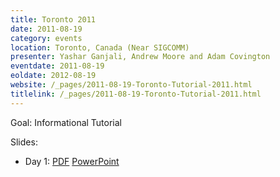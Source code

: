 ```yaml
---
title: Toronto 2011
date: 2011-08-19
category: events
location: Toronto, Canada (Near SIGCOMM)
presenter: Yashar Ganjali, Andrew Moore and Adam Covington
eventdate: 2011-08-19
eoldate: 2012-08-19
website: /_pages/2011-08-19-Toronto-Tutorial-2011.html
titlelink: /_pages/2011-08-19-Toronto-Tutorial-2011.html
---
```


Goal: Informational Tutorial

Slides:
- Day 1: [PDF](https://docs.google.com/open?id=0B4EuVzA5UdPRMjVOMG5xbEJKZjA) [PowerPoint](https://docs.google.com/open?id=0B4EuVzA5UdPRM3M1d05sbk9sMVU)
